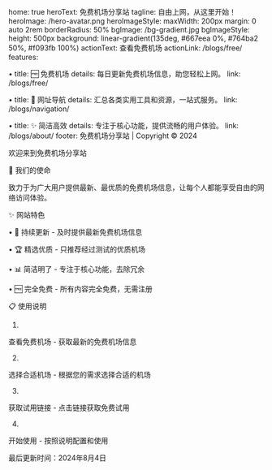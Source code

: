 home: true
heroText: 免费机场分享站
tagline: 自由上网，从这里开始！
heroImage: /hero-avatar.png
heroImageStyle:
maxWidth: 200px
margin: 0 auto 2rem
borderRadius: 50%
bgImage: /bg-gradient.jpg
bgImageStyle:
height: 500px
background: linear-gradient(135deg, #667eea 0%, #764ba2 50%, #f093fb 100%)
actionText: 查看免费机场
actionLink: /blogs/free/
features:

•
title: 🆓 免费机场
details: 每日更新免费机场信息，助您轻松上网。
link: /blogs/free/

•
title: 🔗 网址导航
details: 汇总各类实用工具和资源，一站式服务。
link: /blogs/navigation/

•
title: ✨ 简洁高效
details: 专注于核心功能，提供流畅的用户体验。
link: /blogs/about/
footer: 免费机场分享站 | Copyright © 2024





欢迎来到免费机场分享站

🎯 我们的使命

致力于为广大用户提供最新、最优质的免费机场信息，让每个人都能享受自由的网络访问体验。

✨ 网站特色

•
🔄 持续更新 - 及时提供最新免费机场信息

•
🏆 精选优质 - 只推荐经过测试的优质机场

•
📊 简洁明了 - 专注于核心功能，去除冗余

•
🆓 完全免费 - 所有内容完全免费，无需注册

📋 使用说明

1.
查看免费机场 - 获取最新的免费机场信息

2.
选择合适机场 - 根据您的需求选择合适的机场

3.
获取试用链接 - 点击链接获取免费试用

4.
开始使用 - 按照说明配置和使用





最后更新时间：2024年8月4日

